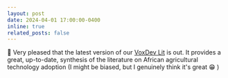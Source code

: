```yaml
---
layout: post
date: 2024-04-01 17:00:00-0400
inline: true
related_posts: false
---
```


:scroll: Very pleased that the latest version of our [VoxDev Lit](https://voxdev.org/voxdevlit/agricultural-technology-africa) is out. It provides a great, up-to-date, synthesis of the literature on African agricultural technology adoption (I might be biased, but I genuinely think it's great :grin: )